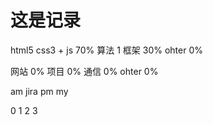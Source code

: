 # 这是记录

html5 css3 +
js 70%
算法 1
框架 30%
ohter 0%

网站 0%
项目 0%
通信 0%
ohter 0%

am jira
pm my

0
1
2
3
